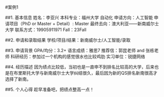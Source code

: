 #案例1

##1.	基本信息
姓名：李亚兴
本科专业：福州大学 自动化
申请方向：人工智能
申请项目（PhD or Master + Detail）: Master
最终去向：澳大利亚——新南威尔士大学
联系方式：19905911971
Fall：23Fall

##2.	申请和录取结果
学校/项目/结果：新南威尔士/人工智能/录取

##3.	申请背景
GPA/均分：3.2+
语言成绩：雅思7
推荐信：郭昆老师 and 张栋老师
科研经历：参加过一个机构的感觉很水也比较鸡肋
实习单位：锐捷网络

##4.	经历描述
因为绩点比较低，当初也是一直申不到排名比较高的大学，后来也是在布里斯托大学与新南威尔士大学纠结很久，最后因为新的QS排名新南很高才选择了新南。

##5.	个人心得
趁早准备吧，把绩点整高一点！

